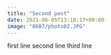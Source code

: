 ```yaml
---
title: "Second post"
date: 2021-06-05T13:18:17+09:00
image: "0607/photo02.JPG"
---
```

first line
second line
third line
